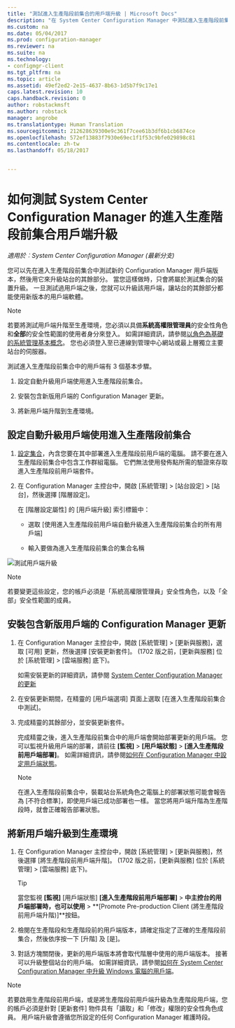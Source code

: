 ```yaml
---
title: "測試進入生產階段前集合的用戶端升級 | Microsoft Docs"
description: "在 System Center Configuration Manager 中測試進入生產階段前集合的用戶端升級。"
ms.custom: na
ms.date: 05/04/2017
ms.prod: configuration-manager
ms.reviewer: na
ms.suite: na
ms.technology:
- configmgr-client
ms.tgt_pltfrm: na
ms.topic: article
ms.assetid: 49ef2ed2-2e15-4637-8b63-1d5b7f9c17e1
caps.latest.revision: 10
caps.handback.revision: 0
author: robstackmsft
ms.author: robstack
manager: angrobe
ms.translationtype: Human Translation
ms.sourcegitcommit: 212628639300e9c361f7cee61b3df6b1cb6874ce
ms.openlocfilehash: 572ef13883f7930e69ec1f1f53c9bfe029898c81
ms.contentlocale: zh-tw
ms.lasthandoff: 05/18/2017


---
```

# <a name="how-to-test-client-upgrades-in-a-pre-production-collection-in-system-center-configuration-manager"></a>如何測試 System Center Configuration Manager 的進入生產階段前集合用戶端升級

*適用於︰System Center Configuration Manager (最新分支)*

您可以先在進入生產階段前集合中測試新的 Configuration Manager 用戶端版本，然後用它來升級站台的其餘部分。  當您這樣做時，只會將屬於測試集合的裝置升級。 一旦測試過用戶端之後，您就可以升級該用戶端，讓站台的其餘部分都能使用新版本的用戶端軟體。

> [!NOTE]
> 若要將測試用戶端升階至生產環境，您必須以具備**系統高權限管理員**的安全性角色和**全部**的安全性範圍的使用者身分來登入。 如需詳細資訊，請參閱[以角色為基礎的系統管理基本概念](/sccm/core/understand/fundamentals-of-role-based-administration)。 您也必須登入至已連線到管理中心網站或最上層獨立主要站台的伺服器。

 測試進入生產階段前集合中的用戶端有 3 個基本步驟。  

1.  設定自動升級用戶端使用進入生產階段前集合。  

2.  安裝包含新版用戶端的 Configuration Manager 更新。  

3.  將新用戶端升階到生產環境。  

##  <a name="to-configure-automatic-client-upgrades-to-use-a-pre-production-collection"></a>設定自動升級用戶端使用進入生產階段前集合  

1. [設定集合](..\collections\create-collections.md)，內含您要在其中部署進入生產階段前用戶端的電腦。 請不要在進入生產階段前集合中包含工作群組電腦。 它們無法使用發佈點所需的驗證來存取進入生產階段前用戶端套件。   

1.  在 Configuration Manager 主控台中，開啟 [系統管理] > [站台設定] > [站台]，然後選擇 [階層設定]。  

     在 [階層設定屬性]  的 [用戶端升級] 索引標籤中：  

    -   選取 [使用進入生產階段前用戶端自動升級進入生產階段前集合的所有用戶端]   

    -   輸入要做為進入生產階段前集合的集合名稱  

![測試用戶端升級](media/test-client-upgrades.png)

>[!NOTE]
>若要變更這些設定，您的帳戶必須是「系統高權限管理員」安全性角色，以及「全部」安全性範圍的成員。


##  <a name="to-install-a-configuration-manager-update-that-includes-a-new-version-of-the-client"></a>安裝包含新版用戶端的 Configuration Manager 更新  

1.  在 Configuration Manager 主控台中，開啟 [系統管理] > [更新與服務]，選取 [可用] 更新，然後選擇 [安裝更新套件]。 (1702 版之前，[更新與服務] 位於 [系統管理] > [雲端服務] 底下)。

     如需安裝更新的詳細資訊，請參閱 [System Center Configuration Manager 的更新](../../../../core/servers/manage/updates.md)  

2.  在安裝更新期間，在精靈的 [用戶端選項] 頁面上選取 [在進入生產階段前集合中測試]。  

3.  完成精靈的其餘部分，並安裝更新套件。  

     完成精靈之後，進入生產階段前集合中的用戶端會開始部署更新的用戶端。 您可以監視升級用戶端的部署，請前往 **[監視]** > **[用戶端狀態]** > **[進入生產階段前用戶端部署]**。 如需詳細資訊，請參閱[如何在 Configuration Manager 中設定用戶端狀態](../../../../core/clients/deploy/monitor-client-deployment-status.md)。

    > [!NOTE]
    > 在進入生產階段前集合中，裝載站台系統角色之電腦上的部署狀態可能會報告為 [不符合標準]，即使用戶端已成功部署也一樣。 當您將用戶端升階為生產階段時，就會正確報告部署狀態。

##  <a name="to-promote-the-new-client-to-production"></a>將新用戶端升級到生產環境  

1.  在 Configuration Manager 主控台中，開啟 [系統管理] > [更新與服務]，然後選擇 [將生產階段前用戶端升階]。 (1702 版之前，[更新與服務] 位於 [系統管理] > [雲端服務] 底下)。

    > [!TIP]
    > 當您監視 **[監視]** [用戶端狀態] **[進入生產階段前用戶端部署]** > **中主控台的用戶端部署時，也可以使用** > **[Promote Pre-production Client (將生產階段前用戶端升階)]**按鈕。

2.  檢閱在生產階段和生產階段前的用戶端版本，請確定指定了正確的生產階段前集合，然後依序按一下 [升階] 及 [是]。  

3.  對話方塊關閉後，更新的用戶端版本將會取代階層中使用的用戶端版本。 接著可以升級整個站台的用戶端。 如需詳細資訊，請參閱[如何在 System Center Configuration Manager 中升級 Windows 電腦的用戶端](../../../../core/clients/manage/upgrade/upgrade-clients-for-windows-computers.md)。  

>[!NOTE]
>若要啟用生產階段前用戶端，或是將生產階段前用戶端升級為生產階段用戶端，您的帳戶必須是針對 [更新套件] 物件具有「讀取」和「修改」權限的安全性角色成員。
>用戶端升級會遵循您所設定的任何 Configuration Manager 維護時段。

